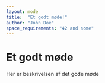 ```yaml
---
layout: mode
title:  "Et godt møde!"
author: "John Doe"
space_requirements: "42 and some"
---
```


# Et godt møde

Her er beskrivelsen af det gode møde

